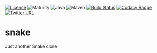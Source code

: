 [![License](https://img.shields.io/badge/license-WTFPL-blue.svg)](http://www.wtfpl.net/) ![Maturity](https://img.shields.io/badge/alpha-stable-green.svg) ![Java](https://img.shields.io/badge/java-8-red.svg) ![Maven](https://img.shields.io/badge/maven-3-orange.svg) [![Build Status](https://travis-ci.org/spypunk/snake.svg?branch=master)](https://travis-ci.org/spypunk/snake) [![Codacy Badge](https://api.codacy.com/project/badge/Grade/4d05e805b7ad406a82f10e7900fb497a)](https://www.codacy.com/app/spypunk/tetris?utm_source=github.com&amp;utm_medium=referral&amp;utm_content=spypunk/tetris&amp;utm_campaign=Badge_Grade) [![Twitter URL](https://img.shields.io/twitter/url/https/twitter.com/fold_left.svg?style=social&label=Follow)](https://twitter.com/spypunkk)

# snake
Just another Snake clone
